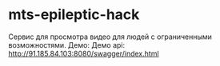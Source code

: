 # mts-epileptic-hack
Сервис для просмотра видео для людей с ограниченными возможностями.
Демо: 
Демо api: http://91.185.84.103:8080/swagger/index.html

